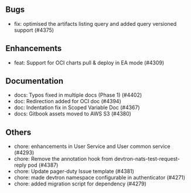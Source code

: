 ## Bugs
- fix: optimised the artifacts listing query and added query versioned support (#4375)
## Enhancements
- feat: Support for OCI charts pull & deploy in EA mode (#4309)
## Documentation
- docs: Typos fixed in multiple docs (Phase 1) (#4402)
- doc: Redirection added for OCI doc (#4394)
- doc: Indentation fix in Scoped Variable Doc (#4367)
- docs: Gitbook assets moved to AWS S3 (#4380)
## Others
- chore:  enhancements in User Service and User common service (#4293)
- chore: Remove the annotation hook from devtron-nats-test-request-reply pod (#4387)
- chore: Update pager-duty Issue template (#4381)
- chore: made devtron namespace configurable in authenticator (#4271)
- chore: added migration script for dependency (#4279)
